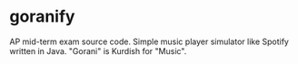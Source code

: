 # goranify
AP mid-term exam source code. Simple music player simulator like Spotify written in Java. "Gorani" is Kurdish for "Music".
